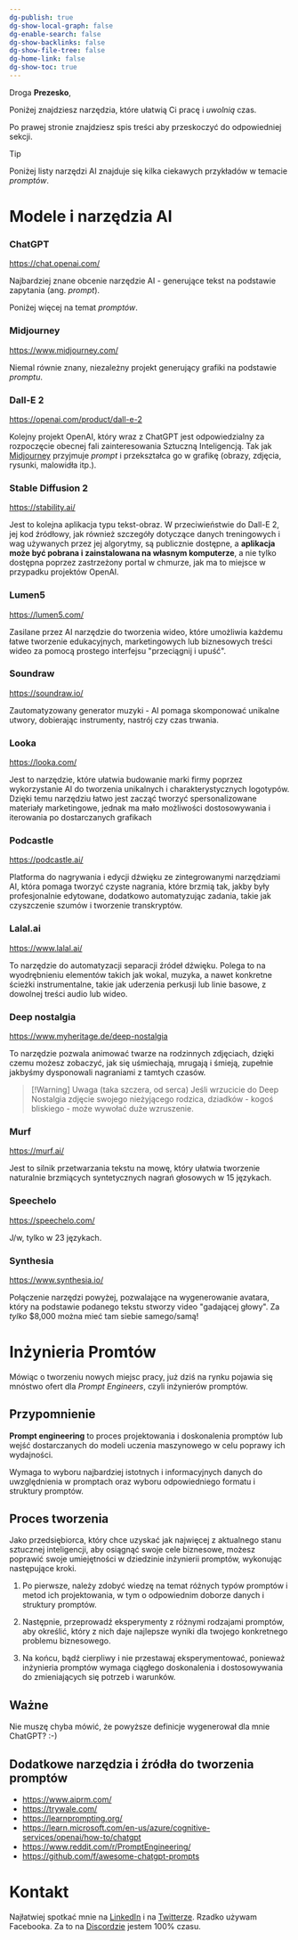 ```yaml
---
dg-publish: true
dg-show-local-graph: false
dg-enable-search: false
dg-show-backlinks: false
dg-show-file-tree: false
dg-home-link: false
dg-show-toc: true
---
```


Droga **Prezesko**, 



Poniżej znajdziesz narzędzia, które ułatwią Ci pracę i *uwolnią* czas. 

Po prawej stronie znajdziesz spis treści aby przeskoczyć do odpowiedniej sekcji. 

>[!Tip] 
>Poniżej listy narzędzi AI znajduje się kilka ciekawych przykładów w temacie *promptów*. 

# Modele i narzędzia AI
### ChatGPT
<https://chat.openai.com/>

Najbardziej znane obcenie narzędzie AI - generujące tekst na podstawie zapytania (ang. *prompt*). 

Poniżej więcej na temat *promptów*.

### Midjourney
<https://www.midjourney.com/>

Niemal równie znany, niezależny projekt generujący grafiki na podstawie *promptu*. 

### Dall-E 2
<https://openai.com/product/dall-e-2>

Kolejny projekt OpenAI, który wraz z ChatGPT jest odpowiedzialny za rozpoczęcie obecnej fali zainteresowania Sztuczną Inteligencją.  Tak jak [Midjourney](#Midjourney)  przyjmuje *prompt* i przekształca go w grafikę (obrazy, zdjęcia, rysunki, malowidła itp.).

### Stable Diffusion 2
<https://stability.ai/>

Jest to kolejna aplikacja typu tekst-obraz. W przeciwieństwie do Dall-E 2, jej kod źródłowy, jak również szczegóły dotyczące danych treningowych i wag używanych przez jej algorytmy, są publicznie dostępne, a **aplikacja może być pobrana i zainstalowana na własnym komputerze**, a nie tylko dostępna poprzez zastrzeżony portal w chmurze, jak ma to miejsce w przypadku projektów OpenAI.

### Lumen5
<https://lumen5.com/>

Zasilane przez AI narzędzie do tworzenia wideo, które umożliwia każdemu łatwe tworzenie edukacyjnych, marketingowych lub biznesowych treści wideo za pomocą prostego interfejsu "przeciągnij i upuść".

### Soundraw
<https://soundraw.io/>

Zautomatyzowany generator muzyki - AI pomaga skomponować unikalne utwory, dobierając instrumenty, nastrój czy czas trwania.

### Looka
<https://looka.com/>

Jest to narzędzie, które ułatwia budowanie marki firmy poprzez wykorzystanie AI do tworzenia unikalnych i charakterystycznych logotypów. Dzięki temu narzędziu łatwo jest zacząć tworzyć spersonalizowane materiały marketingowe, jednak ma mało możliwości dostosowywania i iterowania po dostarczanych grafikach

### Podcastle
<https://podcastle.ai/>

Platforma do nagrywania i edycji dźwięku ze zintegrowanymi narzędziami AI, która pomaga tworzyć czyste nagrania, które brzmią tak, jakby były profesjonalnie edytowane, dodatkowo automatyzując zadania, takie jak czyszczenie szumów i tworzenie transkryptów.


### Lalal.ai
<https://www.lalal.ai/>

To narzędzie do automatyzacji separacji źródeł dźwięku. Polega to na wyodrębnieniu elementów takich jak wokal, muzyka, a nawet konkretne ścieżki instrumentalne, takie jak uderzenia perkusji lub linie basowe, z dowolnej treści audio lub wideo.

### Deep nostalgia
<https://www.myheritage.de/deep-nostalgia>

To narzędzie pozwala animować twarze na rodzinnych zdjęciach, dzięki czemu możesz zobaczyć, jak się uśmiechają, mrugają i śmieją, zupełnie jakbyśmy dysponowali nagraniami z tamtych czasów. 
> [!Warning] Uwaga (taka szczera, od serca)
> Jeśli wrzucicie do Deep Nostalgia zdjęcie swojego nieżyjącego rodzica, dziadków - kogoś bliskiego - może wywołać duże wzruszenie. 


### Murf
<https://murf.ai/>

Jest to silnik przetwarzania tekstu na mowę, który ułatwia tworzenie naturalnie brzmiących syntetycznych nagrań głosowych w 15 językach. 

### Speechelo
<https://speechelo.com/>

J/w, tylko w 23 językach. 

### Synthesia
<https://www.synthesia.io/>

Połączenie narzędzi powyżej, pozwalające na wygenerowanie avatara, który na podstawie podanego tekstu stworzy video "gadającej głowy". Za *tylko* $8,000 można mieć tam siebie samego/samą!


# Inżynieria Promtów

Mówiąc o tworzeniu nowych miejsc pracy, już dziś na rynku pojawia się mnóstwo ofert dla *Prompt Engineers*, czyli inżynierów promptów. 

## Przypomnienie

**Prompt engineering** to proces projektowania i doskonalenia promptów lub wejść dostarczanych do modeli uczenia maszynowego w celu poprawy ich wydajności. 

Wymaga to wyboru najbardziej istotnych i informacyjnych danych do uwzględnienia w promptach oraz wyboru odpowiedniego formatu i struktury promptów. 

## Proces tworzenia

Jako przedsiębiorca, który chce uzyskać jak najwięcej z aktualnego stanu sztucznej inteligencji, aby osiągnąć swoje cele biznesowe, możesz poprawić swoje umiejętności w dziedzinie inżynierii promptów, wykonując następujące kroki. 

1. Po pierwsze, należy zdobyć wiedzę na temat różnych typów promptów i metod ich projektowania, w tym o odpowiednim doborze danych i struktury promptów. 

2. Następnie, przeprowadź eksperymenty z różnymi rodzajami promptów, aby określić, który z nich daje najlepsze wyniki dla twojego konkretnego problemu biznesowego. 

3. Na końcu, bądź cierpliwy i nie przestawaj eksperymentować, ponieważ inżynieria promptów wymaga ciągłego doskonalenia i dostosowywania do zmieniających się potrzeb i warunków.

## Ważne 

Nie muszę chyba mówić, że powyższe definicje wygenerował dla mnie ChatGPT? :-) 

## Dodatkowe narzędzia  i źródła do tworzenia promptów

* https://www.aiprm.com/
* https://trywale.com/
* https://learnprompting.org/
* https://learn.microsoft.com/en-us/azure/cognitive-services/openai/how-to/chatgpt
* https://www.reddit.com/r/PromptEngineering/
* https://github.com/f/awesome-chatgpt-prompts



# Kontakt

Najłatwiej spotkać mnie na [LinkedIn](https://www.linkedin.com/in/ludwikc) i na [Twitterze](https://twitter.com/ludwikc). 
Rzadko używam Facebooka. Za to na [Discordzie](https://siadlak.vip) jestem 100% czasu.  
>

